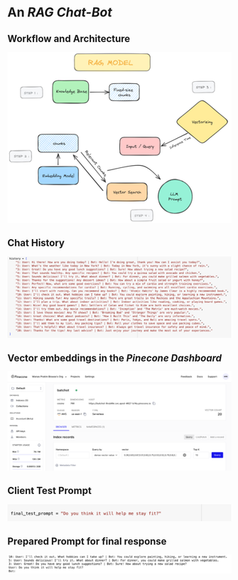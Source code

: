 # An _RAG Chat-Bot_

## Workflow and Architecture

![](public/architecture.png)

## Chat History

![](public/chat_history.png)

## Vector embeddings in the _Pinecone Dashboard_

![](public/pinecone_dashboard.png)

## Client Test Prompt

![](public/final_client_test_prompt.png)

## Prepared Prompt for final response

![](public/prepared_prompt.png)
